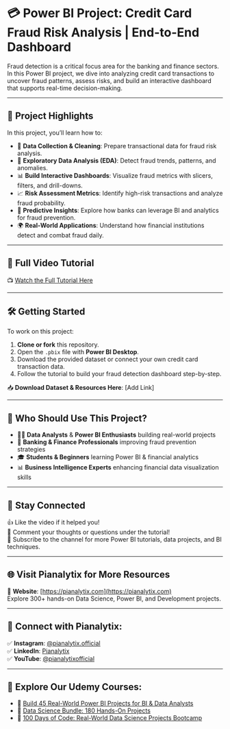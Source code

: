 # 💳 Power BI Project: Credit Card Fraud Risk Analysis | End-to-End Dashboard

Fraud detection is a critical focus area for the banking and finance sectors. In this Power BI project, we dive into analyzing credit card transactions to uncover fraud patterns, assess risks, and build an interactive dashboard that supports real-time decision-making.

---

## 🚀 Project Highlights

In this project, you’ll learn how to:
- 🧹 **Data Collection & Cleaning**: Prepare transactional data for fraud risk analysis.
- 🔎 **Exploratory Data Analysis (EDA)**: Detect fraud trends, patterns, and anomalies.
- 📊 **Build Interactive Dashboards**: Visualize fraud metrics with slicers, filters, and drill-downs.
- 📈 **Risk Assessment Metrics**: Identify high-risk transactions and analyze fraud probability.
- 🤖 **Predictive Insights**: Explore how banks can leverage BI and analytics for fraud prevention.
- 🌍 **Real-World Applications**: Understand how financial institutions detect and combat fraud daily.

---

## 🎥 Full Video Tutorial

📺 [Watch the Full Tutorial Here](https://youtu.be/pR2P4JbLXEE)

---

## 🛠 Getting Started

To work on this project:
1. **Clone or fork** this repository.
2. Open the `.pbix` file with **Power BI Desktop**.
3. Download the provided dataset or connect your own credit card transaction data.
4. Follow the tutorial to build your fraud detection dashboard step-by-step.

📥 **Download Dataset & Resources Here**: [Add Link]

---

## 🎯 Who Should Use This Project?

- 🧑‍💻 **Data Analysts** & **Power BI Enthusiasts** building real-world projects
- 🏦 **Banking & Finance Professionals** improving fraud prevention strategies
- 🎓 **Students & Beginners** learning Power BI & financial analytics
- 📊 **Business Intelligence Experts** enhancing financial data visualization skills  

---

## 📢 Stay Connected

👍 Like the video if it helped you!  
💬 Comment your thoughts or questions under the tutorial!  
🔔 Subscribe to the channel for more Power BI tutorials, data projects, and BI techniques.

---

## 🌐 Visit Pianalytix for More Resources

🔗 **Website**: [https://pianalytix.com](https://pianalytix.com)  
Explore 300+ hands-on Data Science, Power BI, and Development projects.

---

## 📲 Connect with Pianalytix:

✅ **Instagram**: [@pianalytix.official](https://www.instagram.com/pianalytix.official/)  
✅ **LinkedIn**: [Pianalytix](https://www.linkedin.com/company/pianalytix/)  
✅ **YouTube**: [@pianalytixofficial](https://m.youtube.com/@pianalytixofficial)

---

## 📘 Explore Our Udemy Courses:

- 📌 [Build 45 Real-World Power BI Projects for BI & Data Analysts](https://www.udemy.com/course/data-analytics-course-power-bi-tableau/?couponCode=NOV2024)  
- 📌 [Data Science Bundle: 180 Hands-On Projects](https://www.udemy.com/course/data-science-projects-mastering-the-real-life-analytics/?couponCode=NOV2024)  
- 📌 [100 Days of Code: Real-World Data Science Projects Bootcamp](https://www.udemy.com/course/hands-on-data-science-build-real-world-projects/?couponCode=NOV2024)
